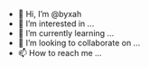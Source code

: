 - 👋 Hi, I’m @byxah
- 👀 I’m interested in ...
- 🌱 I’m currently learning ...
- 💞️ I’m looking to collaborate on ...
- 📫 How to reach me ...

<!---
byxah/byxah is a ✨ special ✨ repository because its `README.md` (this file) appears on your GitHub profile.
You can click the Preview link to take a look at your changes.
--->
